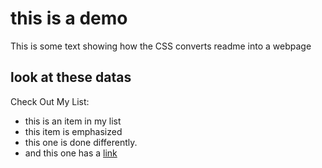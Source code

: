 # this is a demo

This is some text showing how the CSS converts readme into a webpage</p>

## look at these datas

Check Out My List:

- this is an item in my list
- this item is <emp>emphasized</emp>
- this one is done <emph>differently</emph>.
- and this one has a [link](www.google.com)

